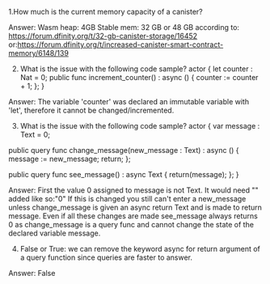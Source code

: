 1.How much is the current memory capacity of a canister?

Answer:
Wasm heap: 4GB
Stable mem: 32 GB or 48 GB
according to: https://forum.dfinity.org/t/32-gb-canister-storage/16452
or:https://forum.dfinity.org/t/increased-canister-smart-contract-memory/6148/139

2. What is the issue with the following code sample?
actor {
  let counter : Nat = 0;
  public func increment_counter() : async () {
    counter := counter + 1;
  };
}

Answer: The variable 'counter' was declared an immutable variable with 'let', therefore it cannot be changed/incremented. 

3. What is the issue with the following code sample?
actor {
  var message : Text = 0;

  public query func change_message(new_message : Text) : async () {
    message := new_message;
    return;
  };
  
  public query func see_message() : async Text {
    return(message);
  };
}

Answer:
First the value 0 assigned to message is not Text. It would need "" added like so:"0"
If this is changed you still can't enter a new_message unless change_message is given an async return Text and is made to return message. 
Even if all these changes are made see_message always returns 0 as change_message is a query func and cannot change the state of the declared variable message.

4. False or True: we can remove the keyword async for return argument of a query function since queries are faster to answer.

Answer: False
